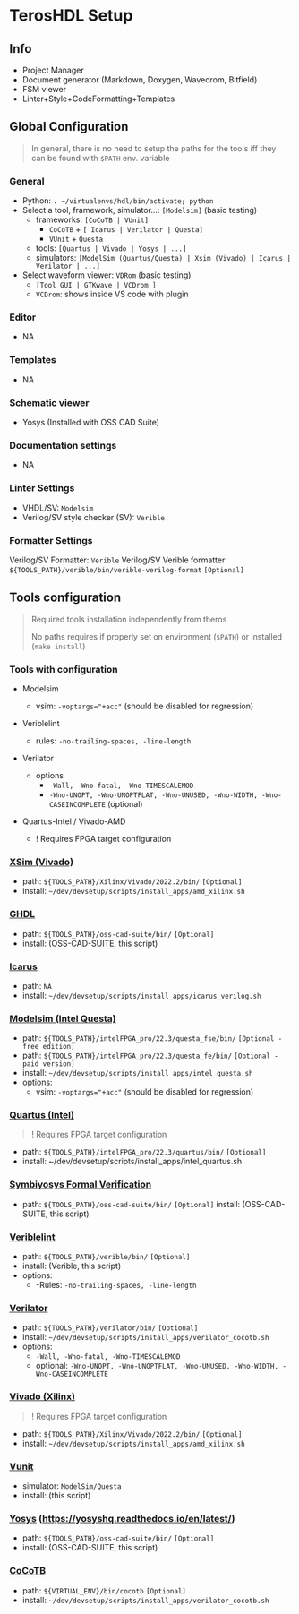 # TerosHDL Setup

## Info

- Project Manager
- Document generator (Markdown, Doxygen, Wavedrom, Bitfield)
- FSM viewer
- Linter+Style+CodeFormatting+Templates

## Global Configuration

> In general, there is no need to setup the paths for the tools iff they can be found with `$PATH` env. variable

### General

- Python: `. ~/virtualenvs/hdl/bin/activate; python`
- Select a tool, framework, simulator...: `[Modelsim]` (basic testing)
  - frameworks: `[CoCoTB | VUnit]`
    - `CoCoTB` + `[ Icarus | Verilator | Questa]`
    - `VUnit` + `Questa`
  - tools: `[Quartus | Vivado | Yosys | ...]`
  - simulators: `[ModelSim (Quartus/Questa) | Xsim (Vivado) | Icarus | Verilator | ...]`
- Select waveform viewer: `VDRom` (basic testing)
  - `[Tool GUI | GTKwave | VCDrom ]`
  - `VCDrom`: shows inside VS code with plugin

### Editor

- NA

### Templates

- NA

### Schematic viewer

- Yosys (Installed with OSS CAD Suite)

### Documentation settings

- NA

### Linter Settings

- VHDL/SV: `Modelsim`
- Verilog/SV style checker (SV): `Verible`

### Formatter Settings

  Verilog/SV Formatter: `Verible`
  Verilog/SV Verible formatter: `${TOOLS_PATH}/verible/bin/verible-verilog-format` `[Optional]`

## Tools configuration

> Required tools installation independently from theros
>
> No paths requires if properly set on environment (`$PATH`) or installed (`make install`)

### Tools with configuration

- Modelsim

  - vsim: `-voptargs="+acc"` (should be disabled for regression)
- Veriblelint

  - rules: `-no-trailing-spaces, -line-length`
- Verilator

  - options
    - `-Wall, -Wno-fatal, -Wno-TIMESCALEMOD`
    - `-Wno-UNOPT, -Wno-UNOPTFLAT, -Wno-UNUSED, -Wno-WIDTH, -Wno-CASEINCOMPLETE` (optional)
- Quartus-Intel / Vivado-AMD

  - ! Requires FPGA target configuration

### [XSim (Vivado)](https://www.xilinx.com/products/design-tools/vivado.html)

- path: `${TOOLS_PATH}/Xilinx/Vivado/2022.2/bin/` `[Optional]`
- install: `~/dev/devsetup/scripts/install_apps/amd_xilinx.sh`

### [GHDL](https://ghdl.github.io/ghdl/)

- path: `${TOOLS_PATH}/oss-cad-suite/bin/` `[Optional]`
- install: (OSS-CAD-SUITE, this script)

### [Icarus](http://iverilog.icarus.com/)

- path: `NA`
- install: `~/dev/devsetup/scripts/install_apps/icarus_verilog.sh`

### [Modelsim (Intel Questa)](https://www.intel.com/content/www/us/en/software/programmable/quartus-prime/questa-edition.html)

- path: `${TOOLS_PATH}/intelFPGA_pro/22.3/questa_fse/bin/` `[Optional - free edition]`
- path: `${TOOLS_PATH}/intelFPGA_pro/22.3/questa_fe/bin/` `[Optional - paid version]`
- install: `~/dev/devsetup/scripts/install_apps/intel_questa.sh`
- options:
  - vsim: `-voptargs="+acc"` (should be disabled for regression)

### [Quartus (Intel)](https://www.intel.ca/content/www/ca/en/products/details/fpga/development-tools/quartus-prime.html)

> ! Requires FPGA target configuration

- path: `${TOOLS_PATH}/intelFPGA_pro/22.3/quartus/bin/` `[Optional]`
- install: ~/dev/devsetup/scripts/install_apps/intel_quartus.sh

### [Symbiyosys Formal Verification](https://symbiyosys.readthedocs.io/en/latest/)

- path: `${TOOLS_PATH}/oss-cad-suite/bin/` `[Optional]`
  install: (OSS-CAD-SUITE, this script)

### [Veriblelint](https://chipsalliance.github.io/verible/lint.html)

- path: `${TOOLS_PATH}/verible/bin/` `[Optional]`
- install: (Verible, this script)
- options:
  - -Rules: `-no-trailing-spaces, -line-length`

### [Verilator](https://www.veripool.org/verilator/)

- path: `${TOOLS_PATH}/verilator/bin/` `[Optional]`
- install: `~/dev/devsetup/scripts/install_apps/verilator_cocotb.sh`
- options:
  - `-Wall, -Wno-fatal, -Wno-TIMESCALEMOD`
  - optional: `-Wno-UNOPT, -Wno-UNOPTFLAT, -Wno-UNUSED, -Wno-WIDTH, -Wno-CASEINCOMPLETE`

### [Vivado (Xilinx)](https://www.xilinx.com/products/design-tools/vivado.html)

> ! Requires FPGA target configuration

- path: `${TOOLS_PATH}/Xilinx/Vivado/2022.2/bin/` `[Optional]`
- install: `~/dev/devsetup/scripts/install_apps/amd_xilinx.sh`

### [Vunit](https://vunit.github.io/)

- simulator: `ModelSim/Questa`
- install: (this script)

### [Yosys](https://yosyshq.net/yosys/) (https://yosyshq.readthedocs.io/en/latest/)

- path: `${TOOLS_PATH}/oss-cad-suite/bin/` `[Optional]`
- install: (OSS-CAD-SUITE, this script)

### [CoCoTB](https://docs.cocotb.org/en/stable/)

- path: `${VIRTUAL_ENV}/bin/cocotb` `[Optional]`
- install: `~/dev/devsetup/scripts/install_apps/verilator_cocotb.sh`

